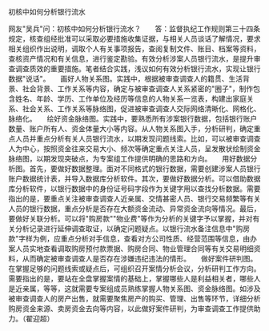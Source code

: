 初核中如何分析银行流水

网友"吴兵"问：初核中如何分析银行流水？　　答：监督执纪工作规则第三十四条规定，核查组经批准可以采取必要措施收集证据，与相关人员谈话了解情况，要求相关组织作出说明，调取个人有关事项报告，查阅复制文件、账目、档案等资料，查核资产情况和有关信息，进行鉴定勘验。有效分析涉案人员银行流水，是提升审查调查质效的重要措施。笔者结合实践，浅议如何有效分析银行流水，实现让银行数据"说话"。　　画好人物关系图。实践中，根据被审查调查人的籍贯、生活背景、社会背景、工作关系等内容，确定与被审查调查人关系紧密的"圈子"，制作包含姓名、年龄、学历、工作单位及经历等信息的人物关系一览表，构建出家庭关系、社会关系、工作关系等脉络图，促进被审查调查人交际网络清晰化、网格化、脉络化。　　绘好资金脉络图。实践中，要熟悉所有涉案银行数据，包括银行账户数量、账户所有人、资金体量大小等内容。从人物关系图入手，分析研判，确定重点人员并重点分析有关人员银行流水，以期发现问题线索。比如，可以被审查调查人为中心，按照资金往来交易大小、频次等确定重点关注人员，呈发散状绘制资金脉络图，以期发现突破点，为专案组工作提供明确的思路和方向。　　用好数据分析图。首先，要做好数据整理。面对不同格式的银行数据，需要创建涉案人员银行账户数据统计表，并导入数据库分析软件。其次，要做好数据分析。可以借助数据库分析软件，以银行数据中的身份证号码字段作为关键字用以查找分析数据。需要指出的是，要重点关注被审查调查人近亲属、交情甚密人员、银行交易频繁等有关人员的银行数据，重点分析是否存在大额资金流动、异常资金流向等情况。最后，要做好关联分析。可以将"购房款""物业费"等作为分析的关键字予以掌握，并对有关分析记录进行延伸调查取证，以确定问题疑点。以银行流水备注信息中"购房款"字样为例，应重点分析对手信息，查看对方公司性质、经营范围等信息，由办案人员实地查看调取购房预付款票据、购房合同、物业管理合同等有关交易明细资料，从而确定被审查调查人是否存在涉嫌违纪违法的情形。　　做好案件研判图。在掌握足够的问题线索或疑点后，可组织召开案情分析会议，分析研判工作方向。需要指出的是，要站在全盘掌握案情的基础上，掌握哪些人是利益相关者，哪些人是近亲属，等等，这就需要专案组成员熟练掌握人物关系图、资金脉络图。如涉及被审查调查人的房产出售，就需要聚焦房产的购买、管理、出售等环节，详细分析购房资金来源、卖房资金去向等内容，以此做好案件研判，为审查调查工作提供助力。（翟迎超）
